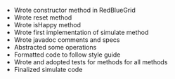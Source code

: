 - Wrote constructor method in RedBlueGrid
- Wrote reset method
- Wrote isHappy method
- Wrote first implementation of simulate method
- Wrote javadoc comments and specs
- Abstracted some operations
- Formatted code to follow style guide
- Wrote and adopted tests for methods for all methods
- Finalized simulate code